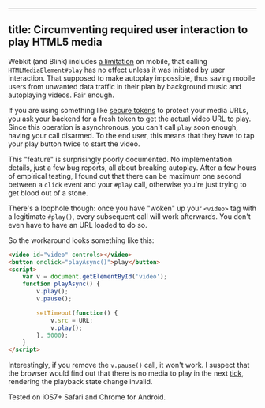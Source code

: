 ------------------------------------------------------------------
title: Circumventing required user interaction to play HTML5 media
------------------------------------------------------------------

Webkit (and Blink) includes [a limitation][1] on mobile, that calling
`HTMLMediaElement#play` has no effect unless it was initiated
by user interaction. That supposed to make autoplay impossible, thus
saving mobile users from unwanted data traffic in their plan by
background music and autoplaying videos. Fair enough.

If you are using something like [secure tokens][2] to protect your media URLs, 
you ask your backend for a fresh token to get the actual video URL to play. 
Since this operation is asynchronous, you can't call `play` soon
enough, having your call disarmed. To the end user, this means that
they have to tap your play button twice to start the video.

<!-- TEASER -->

This "feature" is surprisingly poorly documented. No implementation
details, just a few bug reports, all about breaking autoplay. After a few
hours of empirical testing, I found out that there can be maximum one
second between a `click` event and your `#play` call, otherwise you're just
trying to get blood out of a stone.

There's a loophole though: once you have "woken" up your `<video>` tag with
a legitimate `#play()`, every subsequent call will work afterwards. You don't
even have to have an URL loaded to do so.

So the workaround looks something like this:

``` html
<video id="video" controls></video>
<button onclick="playAsync()">play</button>
<script>
	var v = document.getElementById('video');
	function playAsync() {
		v.play();
		v.pause();

		setTimeout(function() {
			v.src = URL;
			v.play();
		}, 5000);
	}
</script>
```

Interestingly, if you remove the `v.pause()` call, it won't work. I suspect
that the browser would find out that there is no media to play in the next
[tick][3], rendering the playback state change invalid.

Tested on iOS7+ Safari and Chrome for Android.
 
[1]: https://code.google.com/p/chromium/issues/detail?id=178297
[2]: https://client.cdn77.com/support/knowledgebase/cdn-resource/how-can-i-enable-disable-secure-token
[3]: http://blog.carbonfive.com/2013/10/27/the-javascript-event-loop-explained/

